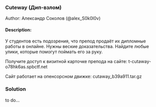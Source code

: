### Cuteway (Дип-взлом)

Author: Александр Соколов (@alex_S0k0l0v)

#### Description:

У студентов есть подозрения, что препод продаёт их дипломные работы в онлайне. Нужны веские доказательства. Найдите любые улики, которые помогут поймать его за руку.

Получите доступ к визитной карточке препода на сайте: t-cutaway-o78hk6as.spbctf.net

Сайт работает на опенсорсном движке: cutaway_b39a911.tar.gz

### Solution

to do...